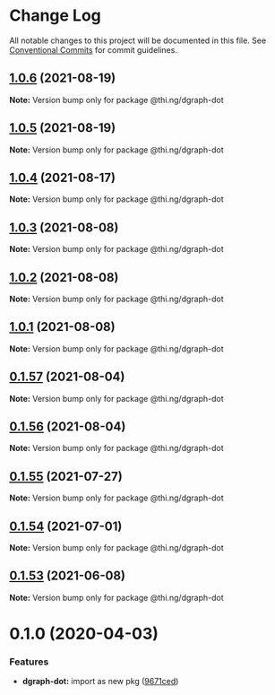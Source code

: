 # Change Log

All notable changes to this project will be documented in this file.
See [Conventional Commits](https://conventionalcommits.org) for commit guidelines.

## [1.0.6](https://github.com/thi-ng/umbrella/compare/@thi.ng/dgraph-dot@1.0.5...@thi.ng/dgraph-dot@1.0.6) (2021-08-19)

**Note:** Version bump only for package @thi.ng/dgraph-dot





## [1.0.5](https://github.com/thi-ng/umbrella/compare/@thi.ng/dgraph-dot@1.0.4...@thi.ng/dgraph-dot@1.0.5) (2021-08-19)

**Note:** Version bump only for package @thi.ng/dgraph-dot





## [1.0.4](https://github.com/thi-ng/umbrella/compare/@thi.ng/dgraph-dot@1.0.3...@thi.ng/dgraph-dot@1.0.4) (2021-08-17)

**Note:** Version bump only for package @thi.ng/dgraph-dot





## [1.0.3](https://github.com/thi-ng/umbrella/compare/@thi.ng/dgraph-dot@1.0.2...@thi.ng/dgraph-dot@1.0.3) (2021-08-08)

**Note:** Version bump only for package @thi.ng/dgraph-dot





## [1.0.2](https://github.com/thi-ng/umbrella/compare/@thi.ng/dgraph-dot@1.0.1...@thi.ng/dgraph-dot@1.0.2) (2021-08-08)

**Note:** Version bump only for package @thi.ng/dgraph-dot





## [1.0.1](https://github.com/thi-ng/umbrella/compare/@thi.ng/dgraph-dot@0.1.57...@thi.ng/dgraph-dot@1.0.1) (2021-08-08)

**Note:** Version bump only for package @thi.ng/dgraph-dot





## [0.1.57](https://github.com/thi-ng/umbrella/compare/@thi.ng/dgraph-dot@0.1.56...@thi.ng/dgraph-dot@0.1.57) (2021-08-04)

**Note:** Version bump only for package @thi.ng/dgraph-dot





## [0.1.56](https://github.com/thi-ng/umbrella/compare/@thi.ng/dgraph-dot@0.1.55...@thi.ng/dgraph-dot@0.1.56) (2021-08-04)

**Note:** Version bump only for package @thi.ng/dgraph-dot





## [0.1.55](https://github.com/thi-ng/umbrella/compare/@thi.ng/dgraph-dot@0.1.54...@thi.ng/dgraph-dot@0.1.55) (2021-07-27)

**Note:** Version bump only for package @thi.ng/dgraph-dot





## [0.1.54](https://github.com/thi-ng/umbrella/compare/@thi.ng/dgraph-dot@0.1.53...@thi.ng/dgraph-dot@0.1.54) (2021-07-01)

**Note:** Version bump only for package @thi.ng/dgraph-dot





## [0.1.53](https://github.com/thi-ng/umbrella/compare/@thi.ng/dgraph-dot@0.1.52...@thi.ng/dgraph-dot@0.1.53) (2021-06-08)

**Note:** Version bump only for package @thi.ng/dgraph-dot





# 0.1.0 (2020-04-03)


### Features

* **dgraph-dot:** import as new pkg ([9671ced](https://github.com/thi-ng/umbrella/commit/9671ceda29b0cd0ebbedce449943eec5abeff882))
